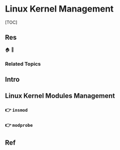 # Linux Kernel Management

[TOC]



## Res
🏠 
🚧 


### Related Topics



## Intro



## Linux Kernel Modules Management
### 👉 `insmod`


### 👉 `modprobe`



## Ref
[How to add SMP and Preempt in Kernel module version magic? | StackOveflow]: https://stackoverflow.com/q/55925642

